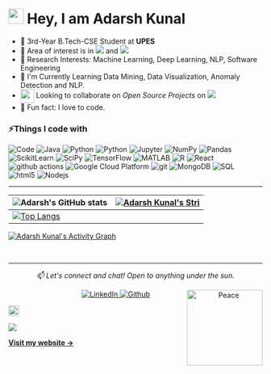 <h1><img src="https://emojis.slackmojis.com/emojis/images/1531849430/4246/blob-sunglasses.gif?1531849430" width="30"/> Hey, I am Adarsh Kunal</h1>


- 🏢 3rd-Year B.Tech-CSE Student at **UPES**
- 🔭 Area of interest is in <img src="https://img.shields.io/badge/Machine Learning-success"> and <img src="https://img.shields.io/badge/Software Development-blue">
- 🎯 Research Interests: Machine Learning, Deep Learning, NLP, Software Engineering
- 🌱 I'm Currently Learning Data Mining, Data Visualization, Anomaly Detection and NLP. 
- <img align ='center' width ='27' src='https://media.giphy.com/media/LnQjpWaON8nhr21vNW/giphy.gif'> Looking to collaborate on *Open Source Projects* on <img src="https://img.shields.io/badge/Machine Learning-blue">
- 👯 Fun fact: I love to code.


<h3>⚡Things I code with</h3>
<p>
<img alt="Code" src="https://img.shields.io/badge/-code-000000?style=flat-square&logo=Plex&logoColor=white"></a>
<img alt="Java" src="https://img.shields.io/badge/-Java-45b8d8?style=flat-square&logo=Java&logoColor=white"><a>
<img alt="Python" src="https://img.shields.io/badge/Python-FFD43B?style=flat-square&logo=python&logoColor=darkgreen"></a>
<img alt="Python" src="https://img.shields.io/badge/Python-★★★-lightgrey?style=flat-square&labelColor=FFD43B&logo=python&logoColor=darkgreen"></a>
<img alt="Jupyter" src="https://img.shields.io/badge/Jupyter-F37626.svg?&style=flat-square&logo=Jupyter&logoColor=white"></a>
<img alt="NumPy" src="https://img.shields.io/badge/Numpy-777BB4?style=flat-square&logo=numpy&logoColor=white"></a>
<img alt="Pandas" src="https://img.shields.io/badge/Pandas-2C2D72?style=flat-square&logo=pandas&logoColor=white"></a>
<img alt="ScikitLearn" src="https://img.shields.io/badge/scikit_learn-F7931E?style=flat-square&logo=scikit-learn&logoColor=white"></a>
<img alt="SciPy" src="https://img.shields.io/badge/SciPy-%230C55A5?style=flat-square&logo=scipy&logoColor=white"></a>
<img alt="TensorFlow" src="https://img.shields.io/badge/TensorFlow-FF6F00?style=flat-square&logo=TensorFlow&logoColor=white"></a>    
<img alt="MATLAB" src="https://img.shields.io/badge/-MATLAB-fb4f14?style=flat-square&logo=Mathworks&logoColor=white"></a>
<img alt="R" src="https://img.shields.io/badge/-R-276DC3?style=flat-square&logo=R&logoColor=white"></a>
  <img alt="React" src="https://img.shields.io/badge/-React-45b8d8?style=flat-square&logo=react&logoColor=white"></a>
  <img alt="github actions" src="https://img.shields.io/badge/-Github_Actions-2088FF?style=flat-square&logo=github-actions&logoColor=white"><a>
  <img alt="Google Cloud Platform" src="https://img.shields.io/badge/-Google_Cloud_Platform-1a73e8?style=flat-square&logo=google-cloud&logoColor=white"><a>
  <img alt="git" src="https://img.shields.io/badge/-Git-F05032?style=flat-square&logo=git&logoColor=white"><a>
  <img alt="MongoDB" src="https://img.shields.io/badge/-MongoDB-13aa52?style=flat-square&logo=mongodb&logoColor=white"><a>
  <img alt="SQL" src="https://img.shields.io/badge/-SQL-CB3837?style=flat-square&logo=SQL&logoColor=white"><a>
  <img alt="html5" src="https://img.shields.io/badge/-HTML5-E34F26?style=flat-square&logo=html5&logoColor=white"><a>
  <img alt="Nodejs" src="https://img.shields.io/badge/-Nodejs-43853d?style=flat-square&logo=Node.js&logoColor=white"><a>
</p>

---
| ![Adarsh's GitHub stats](https://github-readme-stats.vercel.app/api?username=kunaladarsh&show_icons=true&theme=radical) | [![Adarsh Kunal's Stri](https://streak-stats.demolab.com?user=kunaladarsh&theme=dark&border_radius=7&mode=weekly)](https://git.io/streak-stats) |
| ------------------------------------------------------------ | ------------------------------------------------------------ |
| [![Top Langs](https://github-readme-stats.vercel.app/api/top-langs/?username=kunaladarsh&layout=compact&&show_icons=true&theme=radical)](https://github.com/kunaladarsh/github-readme-stats) |                                                              |

<a href="https://github.com/kunaladarsh/github-readme-activity-graph">
 <img alt="Adarsh Kunal's Activity Graph" src="https://github-readme-activity-graph.cyclic.app/graph/?username=kunaladarsh&bg_color=1F222E&color=F8D866&line=F85D7F&point=FFFFFF&hide_border=true">
</a>





<!--  /// This code be not used ///
[![Adarsh Kunal's github activity graph](https://github-readme-activity-graph.cyclic.app/graph?username=kunaladarsh&bg_color=121212&color=d01bc4&line=9e4c98&point=dd13a7&area=true&hide_border=true)](https://github.com/kunaladarsh/github-readme-activity-graph)
 Github Activities 
## 📈 Github Stats
 <h3>🔥 Streak Stats</h3>
 <a href="https://github.com/kunaladarsh/github-readme-streak-stats">
  <p><img src="https://streak-stats.demolab.com?user=AdarshKunal&theme=monokai-metallian&hide_border=true&mode=weekly&fire=DD2727"></p>
</a>
 <h3>💻 GitHub Profile Stats</h3>
 <a href="https://github.com/kunaladarsh/github-readme-stats">
  <img alt="SuriyaDisha's Github Stats" src="https://denvercoder1-github-readme-stats.vercel.app/api/?username=kunaladarsh&show_icons=true&include_all_commits=true&count_private=true&theme=react&hide_border=true&bg_color=1F222E&title_color=F85D7F&icon_color=F8D866" height="192px">
</a>
<a href="https://github.com/kunaladarsh/github-readme-stats">
 <img alt="AdarshKunal's Top Languages" src="https://github-readme-stats.vercel.app/api/top-langs/?username=kunaladarsh&langs_count=8&layout=compact&theme=react&hide_border=true&bg_color=1F222E&title_color=F85D7F&icon_color=F8D866&hide=Jupyter%20Notebook" height="192px">
</a>
<a href="https://github.com/kunaladarsh/github-readme-activity-graph">
 <img alt="SuriyaDisha's Activity Graph" src="https://github-readme-activity-graph.cyclic.app/graph/?username=kunaladarsh&bg_color=1F222E&color=F8D866&line=F85D7F&point=FFFFFF&hide_border=true">
</a>
-->



</p><br>
<!--Connect Section-->
<hr>
<p align="center">
<i>📫 Let's connect and chat! Open to anything under the sun.</i><br>
<p align="center">
	&nbsp;&nbsp;&nbsp;&nbsp;&nbsp;&nbsp;&nbsp;&nbsp;&nbsp;&nbsp;&nbsp;&nbsp;&nbsp;&nbsp;&nbsp;&nbsp;&nbsp;&nbsp;
	<a href="https://linkedin.com/in/adarsh-kunal-27a6021b9">
		<img alt="LinkedIn" src="https://img.shields.io/badge/linkedin-%230077B5.svg?&style=for-the-badge&logo=linkedin&logoColor=white"/>
	</a>
  <a href="https://github.com/kunaladarsh" target="_blank"><img alt="Github" src="https://img.shields.io/badge/GitHub-%2312100E.svg?&style=for-the-badge&logo=Github&logoColor=white" /></a>

<img align="right" src="https://res.cloudinary.com/murshidazher/image/upload/w_auto,dpr_1.0,c_scale,f_webp,fl_awebp.progressive.progressive:semi,f_webp,fl_awebp,q_100/readme-peace.png" height="150" title="Peace" />
</p>

<!-- Profile Views -->

<p align="left"><img src="https://komarev.com/ghpvc/?username=kunaladarsh&label=Profile%20views&color=0e75b6&style=flat" alt="kunaladarsh" height=21px/></p>
<p href="https://github.com/kunaladarsh" alt="Activity"><img src="https://img.shields.io/github/commit-activity/m/kunaladarsh/kunaladarsh"/></p> 

**[Visit my website &rarr;](https://)**
